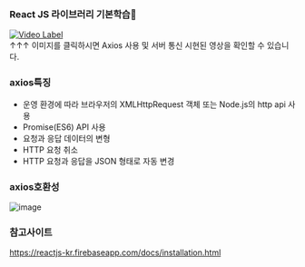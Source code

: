 ### React JS 라이브러리 기본학습🖖
[![Video Label](https://user-images.githubusercontent.com/48913713/107014986-a6477180-67df-11eb-92f8-95b152b4a283.png)](https://youtu.be/z0wnOsB-uZ8)</br>
↑↑↑ 이미지를 클릭하시면 Axios 사용 및 서버 통신 시현된 영상을 확인할 수 있습니다.

### axios특징
- 운영 환경에 따라 브라우저의 XMLHttpRequest 객체 또는 Node.js의 http api 사용
- Promise(ES6) API 사용
- 요청과 응답 데이터의 변형
- HTTP 요청 취소
- HTTP 요청과 응답을 JSON 형태로 자동 변경

### axios호환성
![image](https://user-images.githubusercontent.com/48913713/107015675-5cab5680-67e0-11eb-9c8e-8ba8742b4c06.png)

### 참고사이트 
https://reactjs-kr.firebaseapp.com/docs/installation.html
